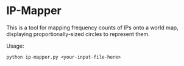 # IP-Mapper

This is a tool for mapping frequency counts of IPs onto a world map,
displaying proportionally-sized circles to represent them.

Usage:

`python ip-mapper.py <your-input-file-here>`
